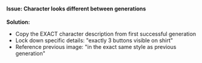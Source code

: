 #### Issue: Character looks different between generations

**Solution:**

- Copy the EXACT character description from first successful generation
- Lock down specific details: "exactly 3 buttons visible on shirt"
- Reference previous image: "in the exact same style as previous generation"
